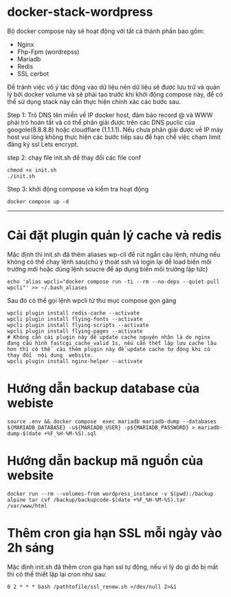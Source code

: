 # docker-stack-wordpress

Bộ docker compose này sẽ hoạt động với tất cả thành phần bao gồm:
- Nginx
- Fhp-Fpm (wordrepss)
- Mariadb
- Redis
- SSL cerbot
  
Để tránh việc vô ý tác  động vào dữ liệu nên  dữ liệu sẽ được lưu trữ và quản lý bởi docker volume và  sẽ phải tạo trước khi khởi động compose này,  để có thể sử dụng stack này cần thực hiện chính xác các  bước sau.

Step 1: Trỏ DNS tên miền về  IP docker host, đảm bảo record @ và WWW phải trỏ hoàn tất và  có thể phân giải được trên các DNS puclic của googole(8.8.8.8) hoặc cloudflare (1.1.1.1). Nếu chưa phân giải được về IP máy host vui lòng không  thực hiện các bước tiếp sau để hạn chế việc chạm limit đăng ký ssl Lets encrypt. 

step 2: chạy file init.sh để thay đổi các file conf
```
chmod +x init.sh
./init.sh
```

Step 3: khởi động compose và kiểm tra hoạt động
```
docker compose up -d
```

---

# Cài đặt plugin quản lý cache và redis
Mặc định thì init.sh đã thêm aliases wp-cli để rút ngắn câu lệnh, nhưng nếu không có thể  chay lệnh sau(chú ý thoát ssh và login lại để load biến môi trường mới hoặc dùng lệnh soucre để áp dụng biến môi trường lập tức)
```
echo 'alias wpcli="docker compose run -ti --rm --no-deps --quiet-pull wpcli"' >> ~/.bash_aliases
```
Sau đó có thể gọi lệnh wpcli từ thư mục compose gọn gàng
```
wpcli plugin install redis-cache --activate
wpcli plugin install flying-fonts --activate
wpcli plugin install flying-scripts --activate
wpcli plugin install flying-pages --activate
# Không cần cài plugin này để update cache nguyên nhân là do nginx đang cấu hình fastcgi_cache_valid 1s, nếu cần thết lập lưu cache lâu hơn thì có thể  cài thêm plugin này để update cache tự động khi có thay đổi  nội dung  website. 
wpcli plugin install nginx-helper --activate
```

# Hướng dẫn backup database của webiste
```
source .env && docker compose  exec mariadb mariadb-dump --databases ${MARIADB_DATABASE} -u${MARIADB_USER} -p${MARIADB_PASSWORD} > mariadb-dump-$(date +%F_%H-%M-%S).sql
```

# Hướng dẫn backup mã nguồn của website
```
docker run --rm --volumes-from wordpress_instance -v $(pwd):/backup alpine tar cvf /backup/backupcode-$(date +%F_%H-%M-%S).tar /var/www/html
```
# Thêm cron gia hạn SSL mỗi ngày vào 2h sáng
Mặc định init.sh đã thêm cron gia hạn ssl tự động, nếu vì lý do gì đó bị mất  thì có thể thiết lập lại cron như sau:
```
0 2 * * * bash /pathtofile/ssl_renew.sh >/dev/null 2>&1
```
